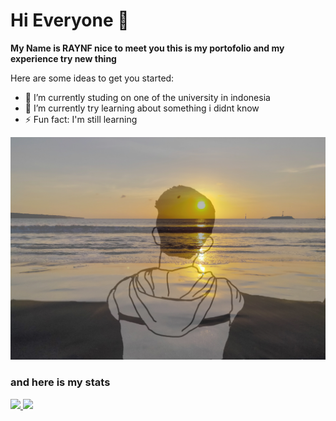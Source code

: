 # Hi Everyone 👋

**My Name is RAYNF nice to meet you this is my portofolio and my experience try new thing**

Here are some ideas to get you started:

- 🔭 I’m currently studing on one of the university in indonesia
- 🌱 I’m currently try learning about something i didnt know 
- ⚡ Fun fact: I'm still learning 

![me](karakter.jpg)

### and here is my stats

<p align="left">
<a href="https://github.com/RAYNF">
  <img height="180em" src="https://github-readme-stats-eight-theta.vercel.app/api?username=RAYNF&show_icons=true&theme=algolia&include_all_commits=true&count_private=true"/>
  <img height="180em" src="https://github-readme-stats-eight-theta.vercel.app/api/top-langs/?username=RAYNF&layout=compact&langs_count=8&theme=algolia"/>
</a>
</p>
